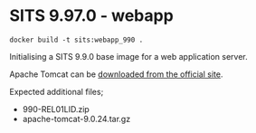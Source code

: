 # SITS 9.97.0 - webapp
```
docker build -t sits:webapp_990 .
```

Initialising a SITS 9.9.0 base image for a web application server.

Apache Tomcat can be [downloaded from the official site](https://tomcat.apache.org/download-90.cgi).

Expected additional files;
- 990-REL01LID.zip
- apache-tomcat-9.0.24.tar.gz
